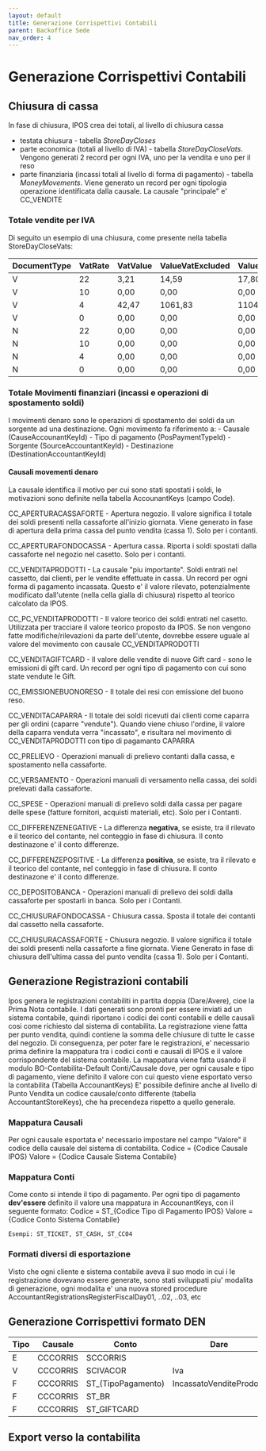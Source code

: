 ```yaml
---
layout: default
title: Generazione Corrispettivi Contabili
parent: Backoffice Sede
nav_order: 4
---
```


# Generazione Corrispettivi Contabili

## Chiusura di cassa
In fase di chiusura, IPOS crea dei totali, al livello di chiusura cassa
- testata chiusura - tabella *StoreDayCloses*
- parte economica (totali al livello di IVA) - tabella *StoreDayCloseVats*.
   Vengono generati 2 record per ogni IVA, uno per la vendita e uno per il reso
- parte finanziaria (incassi totali al livello di forma di pagamento) - tabella *MoneyMovements*.
   Viene generato un record per ogni tipologia operazione identificata dalla causale. La causale "principale" e' CC_VENDITE

### Totale vendite per IVA

Di seguito un esempio di una chiusura, come presente nella tabella StoreDayCloseVats:
	
|DocumentType	|VatRate	|VatValue	|ValueVatExcluded	|ValueVatIncluded|
|------------	|--------	|--------	|-------------------|----------------|
|V				|22		|3,21		|14,59					|17,80           |
|V				|10		|0,00		|0,00					|0,00            |
|V				|4		|42,47		|1061,83				|1104,30         |
|V				|0		|0,00		|0,00					|0,00            |
|N				|22		|0,00		|0,00					|0,00            |
|N				|10		|0,00		|0,00					|0,00            |
|N				|4		|0,00		|0,00					|0,00            |
|N				|0		|0,00		|0,00					|0,00            |
	

### Totale Movimenti finanziari (incassi e operazioni di spostamento soldi)

I movimenti denaro sono le operazioni di spostamento dei soldi da un sorgente ad una destinazione.
Ogni movimento fa riferimento a:
	- Causale	(CauseAccounantKeyId)
	- Tipo di pagamento	(PosPaymentTypeId)
	- Sorgente	(SourceAccountantKeyId)
	- Destinazione	(DestinationAccountantKeyId)
	
#### Causali movementi denaro
La causale identifica il motivo per cui sono stati spostati i soldi, le motivazioni sono definite nella tabella AccounantKeys (campo Code). 

CC_APERTURACASSAFORTE	- Apertura negozio. Il valore significa il totale dei soldi presenti nella cassaforte all'inizio giornata. Viene generato in fase di apertura della prima cassa del punto vendita (cassa 1). Solo per i contanti. 

CC_APERTURAFONDOCASSA	- Apertura cassa. Riporta i soldi spostati dalla cassaforte nel negozio  nel casetto. Solo per i contanti. 

CC_VENDITAPRODOTTI - La causale "piu importante". Soldi entrati nel cassetto, dai clienti, per le vendite effettuate in cassa. Un record per ogni forma di pagamento incassata. Questo e' il valore rilevato, potenzialmente modificato dall'utente (nella cella gialla di chiusura) rispetto al teorico calcolato da IPOS.

CC_PC_VENDITAPRODOTTI - Il valore teorico dei soldi entrati nel casetto. Utilizzata per tracciare il valore teorico proposto da IPOS. Se non vengono fatte modifiche/rilevazioni da parte dell'utente, dovrebbe essere uguale al valore del movimento con causale CC_VENDITAPRODOTTI

CC_VENDITAGIFTCARD	- Il valore delle vendite di nuove Gift card - sono le emissioni di gift card. Un record per ogni tipo di pagamento con cui sono state vendute le Gift.

CC_EMISSIONEBUONORESO - Il totale dei resi con emissione del buono reso.

CC_VENDITACAPARRA - Il totale dei soldi ricevuti dai clienti come caparra per gli ordini (caparre "vendute"). Quando viene chiuso l'ordine, il valore della caparra venduta verra "incassato", e risultara nel movimento di CC_VENDITAPRODOTTI con tipo di pagamanto CAPARRA
	
CC_PRELIEVO - Operazioni manuali di prelievo contanti dalla cassa, e spostamento nella cassaforte.

CC_VERSAMENTO - Operazioni manuali di versamento nella cassa, dei soldi prelevati dalla cassaforte.

CC_SPESE - Operazioni manuali di prelievo soldi dalla cassa per pagare delle spese (fatture fornitori, acquisti materiali, etc). Solo per i Contanti.


CC_DIFFERENZENEGATIVE	- La differenza **negativa**, se esiste, tra il rilevato e il teorico del contante, nel conteggio in fase di chiusura. Il conto destinazone e' il conto differenze.

CC_DIFFERENZEPOSITIVE - La differenza **positiva**, se esiste, tra il rilevato e il teorico del contante, nel conteggio in fase di chiusura. Il conto destinazone e' il conto differenze.
		
CC_DEPOSITOBANCA - Operazioni manuali di prelievo dei soldi dalla cassaforte per spostarli in banca. Solo per i Contanti.
	
CC_CHIUSURAFONDOCASSA - Chiusura cassa. Sposta il totale dei contanti dal cassetto nella cassaforte.

CC_CHIUSURACASSAFORTE - Chiusura negozio. Il valore significa il totale dei soldi presenti nella cassaforte a fine giornata. Viene Generato in fase di chiusura dell'ultima cassa del punto vendita (cassa 1). Solo per i Contanti.

## Generazione Registrazioni contabili
Ipos genera le registrazioni contabiliti in partita doppia (Dare/Avere), cioe la Prima Nota contabile. I dati generati sono pronti per essere inviati ad un sistema contabile, quindi riportano i codici dei conti contabili e delle causali cosi come richiesto dal sistema di contabilita. 
La registrazione viene fatta per punto vendita, quindi contiene la somma delle chiusure di tutte le casse del negozio.
Di conseguenza, per poter fare le registrazioni, e' necessario prima definire la mappatura tra i codici conti e causali di IPOS e il valore corrispondente del sistema contabile.
La mappatura viene fatta usando il modulo BO-Contabilita-Default Conti/Causale dove, per ogni causale e tipo di pagamento, viene definito il valore con cui questo viene esportato verso la contabilita (Tabella AccounantKeys)
E' possibile definire anche al livello di Punto Vendita un codice causale/conto differente (tabella AccountantStoreKeys), che ha precendeza rispetto a quello generale.

### Mappatura Causali
Per ogni causale esportata e' necessario impostare nel campo "Valore" il codice della causale del sistema di contabilita.
	Codice = {Codice Causale IPOS}
	Valore = {Codice Causale Sistema Contabile}
	
### Mappatura Conti
Come conto si intende il tipo di pagamento.
Per ogni tipo di pagamento **dev'essere** definito il valore una mappatura in AccounantKeys, con il seguente formato:
	Codice = ST_{Codice Tipo di Pagamento IPOS}
	Valore = {Codice Conto Sistema Contabile}
	
	Esempi: ST_TICKET, ST_CASH, ST_CC04

### Formati diversi di esportazione
Visto che ogni cliente e sistema contabile aveva il suo modo in cui i le registrazione dovevano essere generate, sono stati sviluppati piu' modalita di generazione, ogni modalita e' una nuova stored procedure AccountantRegistrationsRegisterFiscalDay01, ..02, ..03, etc

## Generazione Corrispettivi formato DEN

|Tipo|Causale|Conto|Dare|Avere|
|----|-------|-----|----|-----|
|E|CCCORRIS|SCCORRIS| | Imponibile
|V|CCCORRIS|SCIVACOR| Iva | |
|F|CCCORRIS|ST_(TipoPagamento)| IncassatoVenditeProdotti | |
|F|CCCORRIS|ST_BR| | ValoreBuoniResoEmessi
|F|CCCORRIS|ST_GIFTCARD| | ValoreGiftCardVendute

## Export verso la contabilita


